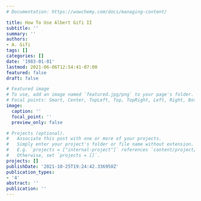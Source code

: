 ```yaml
---
# Documentation: https://wowchemy.com/docs/managing-content/

title: How To Use Albert Gifi II
subtitle: ''
summary: ''
authors:
- A. Gifi
tags: []
categories: []
date: '1983-01-01'
lastmod: 2021-06-06T12:54:41-07:00
featured: false
draft: false

# Featured image
# To use, add an image named `featured.jpg/png` to your page's folder.
# Focal points: Smart, Center, TopLeft, Top, TopRight, Left, Right, BottomLeft, Bottom, BottomRight.
image:
  caption: ''
  focal_point: ''
  preview_only: false

# Projects (optional).
#   Associate this post with one or more of your projects.
#   Simply enter your project's folder or file name without extension.
#   E.g. `projects = ["internal-project"]` references `content/project/deep-learning/index.md`.
#   Otherwise, set `projects = []`.
projects: []
publishDate: '2021-10-25T19:24:42.336950Z'
publication_types:
- '4'
abstract: ''
publication: ''
---
```

